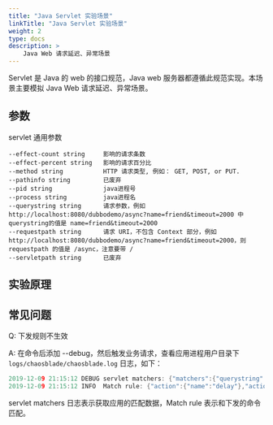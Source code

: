 ```yaml
---
title: "Java Servlet 实验场景"
linkTitle: "Java Servlet 实验场景"
weight: 2
type: docs
description: > 
    Java Web 请求延迟、异常场景
---
```

Servlet 是 Java 的 web 的接口规范，Java web 服务器都遵循此规范实现。本场景主要模拟 Java Web 请求延迟、异常场景。

## 参数

servlet 通用参数

```text
--effect-count string     影响的请求条数
--effect-percent string   影响的请求百分比
--method string           HTTP 请求类型, 例如： GET, POST, or PUT.
--pathinfo string         已废弃
--pid string              java进程号
--process string          java进程名
--querystring string      请求参数，例如http://localhost:8080/dubbodemo/async?name=friend&timeout=2000 中 querystring的值是 name=friend&timeout=2000
--requestpath string      请求 URI，不包含 Context 部分，例如 http://localhost:8080/dubbodemo/async?name=friend&timeout=2000，则 requestpath 的值是 /async，注意要带 /
--servletpath string      已废弃
```

## 实验原理


## 常见问题

Q: 下发规则不生效

A: 在命令后添加 --debug，然后触发业务请求，查看应用进程用户目录下 `logs/chaosblade/chaosblade.log` 日志，如下：

```go
2019-12-09 21:15:12 DEBUG servlet matchers: {"matchers":{"querystring":"name=bobo","servletpath":"/servlet/path","method":"GET","requestpath":"/servlet/path"}}
2019-12-09 21:15:12 INFO  Match rule: {"action":{"name":"delay"},"actionName":"delay","matcher":{"matchers":{}},"target":"servlet"}
```

servlet matchers 日志表示获取应用的匹配数据，Match rule 表示和下发的命令匹配。